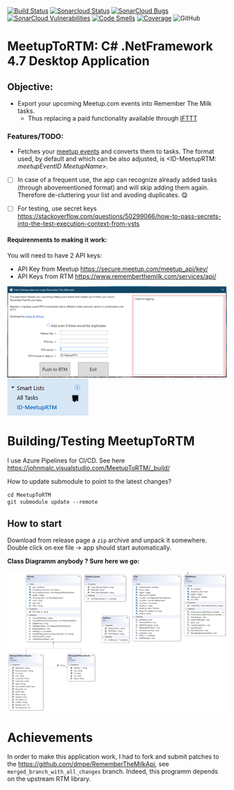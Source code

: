 [![Build Status](https://johnmalc.visualstudio.com/MeetupToRTM/_apis/build/status/Main%20Pipeline?branchName=master)](https://johnmalc.visualstudio.com/MeetupToRTM/_build/latest?definitionId=6&branchName=master)
[![Sonarcloud Status](https://sonarcloud.io/api/project_badges/measure?project=dmpe_MeetupToRTM&metric=alert_status)](https://sonarcloud.io/dashboard?id=dmpe_MeetupToRTM) 
[![SonarCloud Bugs](https://sonarcloud.io/api/project_badges/measure?project=dmpe_MeetupToRTM&metric=bugs)](https://sonarcloud.io/component_measures/metric/reliability_rating/list?id=dmpe_MeetupToRTM)
[![SonarCloud Vulnerabilities](https://sonarcloud.io/api/project_badges/measure?project=dmpe_MeetupToRTM&metric=vulnerabilities)](https://sonarcloud.io/component_measures/metric/security_rating/list?id=dmpe_MeetupToRTM)
[![Code Smells](https://sonarcloud.io/api/project_badges/measure?project=dmpe_MeetupToRTM&metric=code_smells)](https://sonarcloud.io/dashboard?id=dmpe_MeetupToRTM)
[![Coverage](https://sonarcloud.io/api/project_badges/measure?project=dmpe_MeetupToRTM&metric=coverage)](https://sonarcloud.io/dashboard?id=dmpe_MeetupToRTM)
![GitHub](https://img.shields.io/github/license/dmpe/MeetupToRTM.svg)
 
# MeetupToRTM: C# .NetFramework 4.7 Desktop Application

## Objective:
 - Export your upcoming Meetup.com events into Remember The Milk tasks.
   - Thus replacing a paid functionality available through [IFTTT](https://www.rememberthemilk.com/services/ifttt/)

### Features/TODO:
 - Fetches your [meetup events](https://www.meetup.com/meetup_api/docs/self/events/) and converts them to tasks. 
   The format used, by default and which can be also adjusted, is <ID-MeetupRTM: _meetupEventID_ _MeetupName_>. 
 
 - [ ] In case of a frequent use, the app can recognize already added tasks (through abovementioned format) and will skip adding them again. 
       Therefore de-cluttering your list and avoding duplicates. :yum:

 - [ ] For testing, use secret keys <https://stackoverflow.com/questions/50299066/how-to-pass-secrets-into-the-test-execution-context-from-vsts>

#### Requirenments to making it work:

You will need to have 2 API keys:

 - API Key from Meetup <https://secure.meetup.com/meetup_api/key/>
 - API Keys from RTM <https://www.rememberthemilk.com/services/api/>

![image](images/rtm_meetup.PNG)
![image2](images/rtm_smartlist.PNG)

# Building/Testing MeetupToRTM

I use Azure Pipelines for CI/CD. See here <https://johnmalc.visualstudio.com/MeetupToRTM/_build/>

How to update submodule to point to the latest changes?

```
cd MeetupToRTM
git submodule update --remote 
```

## How to start

Download from release page a `zip` archive and unpack it somewhere. Double click on exe file -> app should start automatically.

**Class Diagramm anybody ? Sure here we go:**

![image3](images/ClassDiagram_MeetupToRTM.png)


# Achievements

In order to make this application work, I had to fork and submit patches to the <https://github.com/dmpe/RememberTheMilkApi>, see `merged_branch_with_all_changes` branch. 
Indeed, this programm depends on the upstream RTM library.
